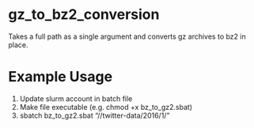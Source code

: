 # gz_to_bz2_conversion

Takes a full path as a single argument and converts gz archives to bz2 in place.

# Example Usage

1. Update slurm account in batch file
2. Make file executable (e.g. chmod +x bz_to_gz2.sbat)
3. sbatch bz_to_gz2.sbat “\/<scratch dir>\/twitter-data/2016/1/”
